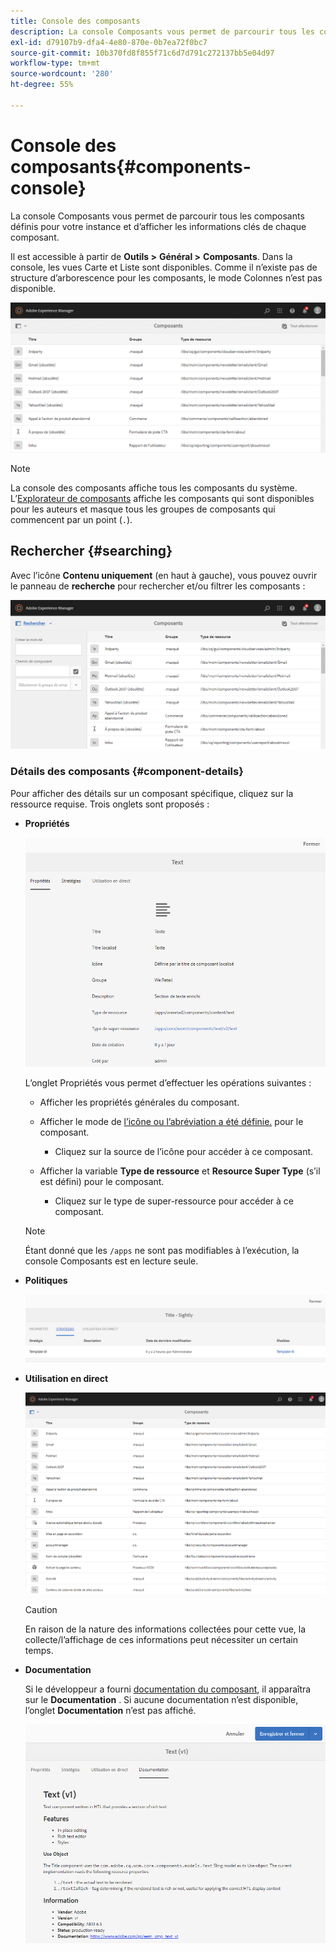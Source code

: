 ```yaml
---
title: Console des composants
description: La console Composants vous permet de parcourir tous les composants définis pour votre instance et d’afficher les informations clés de chaque composant.
exl-id: d79107b9-dfa4-4e80-870e-0b7ea72f0bc7
source-git-commit: 10b370fd8f855f71c6d7d791c272137bb5e04d97
workflow-type: tm+mt
source-wordcount: '280'
ht-degree: 55%

---
```


# Console des composants{#components-console}

La console Composants vous permet de parcourir tous les composants définis pour votre instance et d’afficher les informations clés de chaque composant.

Il est accessible à partir de **Outils >** **Général >** **Composants**. Dans la console, les vues Carte et Liste sont disponibles. Comme il n’existe pas de structure d’arborescence pour les composants, le mode Colonnes n’est pas disponible.

![screen-shot_2019-03-05at113145](assets/screen-shot_2019-03-05at113145.png)

>[!NOTE]
>
>La console des composants affiche tous les composants du système. L’[Explorateur de composants](/help/sites-authoring/author-environment-tools.md#components-browser) affiche les composants qui sont disponibles pour les auteurs et masque tous les groupes de composants qui commencent par un point (`.`).

## Rechercher {#searching}

Avec l’icône **Contenu uniquement** (en haut à gauche), vous pouvez ouvrir le panneau de **recherche** pour rechercher et/ou filtrer les composants :

![screen-shot_2019-03-05at113251](assets/screen-shot_2019-03-05at113251.png)

### Détails des composants {#component-details}

Pour afficher des détails sur un composant spécifique, cliquez sur la ressource requise. Trois onglets sont proposés :

* **Propriétés**

  ![screen_shot_2018-03-27at165847](assets/screen_shot_2018-03-27at165847.png)

  L’onglet Propriétés vous permet d’effectuer les opérations suivantes :

   * Afficher les propriétés générales du composant.
   * Afficher le mode de [l’icône ou l’abréviation a été définie.](/help/sites-developing/components-basics.md#component-icon-in-touch-ui) pour le composant.

      * Cliquez sur la source de l’icône pour accéder à ce composant.

   * Afficher la variable **Type de ressource** et **Resource Super Type** (s’il est défini) pour le composant.

      * Cliquez sur le type de super-ressource pour accéder à ce composant.

  >[!NOTE]
  >
  >Étant donné que les `/apps` ne sont pas modifiables à l’exécution, la console Composants est en lecture seule.

* **Politiques**

  ![Politiques](assets/chlimage_1-169.png)

* **Utilisation en direct**

  ![Utilisation en direct](assets/chlimage_1-170.png)

  >[!CAUTION]
  >
  >En raison de la nature des informations collectées pour cette vue, la collecte/l’affichage de ces informations peut nécessiter un certain temps.

* **Documentation**

  Si le développeur a fourni [documentation du composant](/help/sites-developing/developing-components.md#documenting-your-component), il apparaîtra sur le **Documentation** . Si aucune documentation n’est disponible, l’onglet **Documentation** n’est pas affiché.

  ![Documentation](assets/chlimage_1-171.png)
